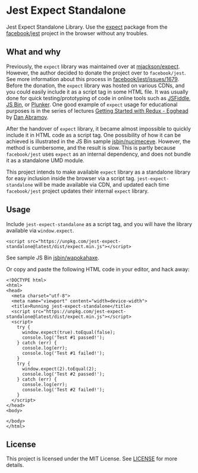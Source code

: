 # Jest Expect Standalone

Jest Expect Standalone Library. Use the
[expect](https://github.com/facebook/jest/tree/master/packages/expect) package
from the [facebook/jest](https://github.com/facebook/jest) project in the
browser without any troubles.

## What and why

Previously, the `expect` library was maintained over at
[mjackson/expect](https://github.com/mjackson/expect). However, the author decided
to donate the project over to `facebook/jest`. See more information about this
process in
[facebook/jest/issues/1679](https://github.com/facebook/jest/issues/1679).
Before the donation, the `expect` library was hosted on various CDNs, and you
could easily include it as a script tag in some HTML file. It was usually done
for quick testing/prototyping of code in online tools such as
[JSFiddle](https://jsfiddle.net/), [JS Bin](https://jsbin.com/), or
[Plunker](https://plnkr.co/). One good example of `expect` usage for educational
purposes is in the series of lectures
[Getting Started with Redux - Egghead](https://egghead.io/courses/getting-started-with-redux)
by [Dan Abramov](https://github.com/gaearon).

After the handover of `expect` library, it became almost impossible to quickly
include it in HTML code as a script tag. One possibility of how it can be achieved
is illustrated in the JS Bin sample
[jsbin/nucimeceve](https://jsbin.com/nucimeceve/edit?html,console). However, the
method is cumbersome, and the result is slow. This is partly because
`facebook/jest` uses `expect` as an internal dependency, and does not
bundle it as a standalone UMD module.

This project intends to make available `expect` library as a standalone library
for easy inclusion inside the browser via a script tag. `jest-expect-standalone`
will be made available via CDN, and updated each time `facebook/jest` project
updates their internal `expect` library.

## Usage

Include `jest-expect-standalone` as a script tag, and you will have the library
available via `window.expect`.

```
<script src="https://unpkg.com/jest-expect-standalone@latest/dist/expect.min.js"></script>
```

See sample JS Bin [jsbin/wapokahaxe](https://jsbin.com/wapokahaxe/edit?html,console).

Or copy and paste the following HTML code in your editor, and hack away:

```
<!DOCTYPE html>
<html>
<head>
  <meta charset="utf-8">
  <meta name="viewport" content="width=device-width">
  <title>Running jest-expect-standalone</title>
  <script src="https://unpkg.com/jest-expect-standalone@latest/dist/expect.min.js"></script>
  <script>
    try {
      window.expect(true).toEqual(false);
      console.log('Test #1 passed!');
    } catch (err) {
      console.log(err);
      console.log('Test #1 failed!');
    }
    try {
      window.expect(2).toEqual(2);
      console.log('Test #2 passed!');
    } catch (err) {
      console.log(err);
      console.log('Test #2 failed!');
    }
  </script>
</head>
<body>

</body>
</html>
```

## License

This project is licensed under the MIT License. See [LICENSE](LICENSE) for
more details.
